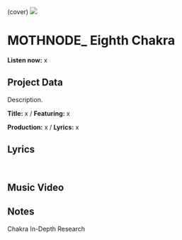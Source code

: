 (cover) ![](57175019_319474918741616_8502199518755923887_n.jpg)

# MOTHNODE_ Eighth Chakra

**Listen now:** x

## Project Data

Description.


**Title:** x / **Featuring:** x

**Production:** x / **Lyrics:** x

## Lyrics

```


```

## Music Video


## Notes
Chakra In-Depth Research
